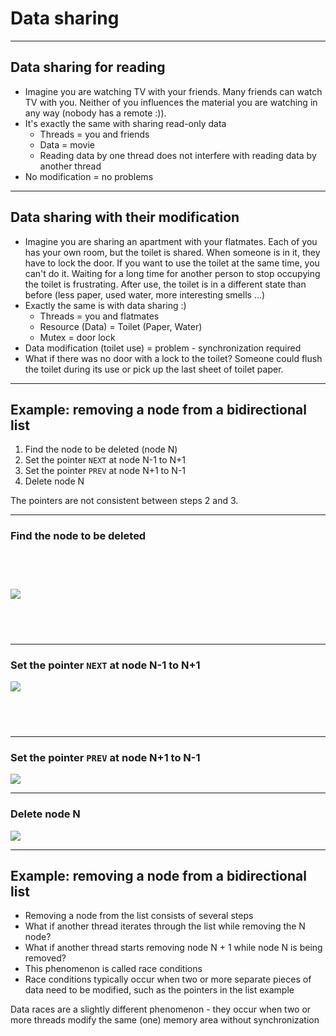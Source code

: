 <!-- .slide: data-background="#111111" -->

# Data sharing

___

## Data sharing for reading

* <!-- .element: class="fragment fade-in" --> Imagine you are watching TV with your friends. Many friends can watch TV with you. Neither of you influences the material you are watching in any way (nobody has a remote :)).
* <!-- .element: class="fragment fade-in" --> It's exactly the same with sharing read-only data
  * <!-- .element: class="fragment fade-in" --> Threads = you and friends
  * <!-- .element: class="fragment fade-in" --> Data = movie
  * <!-- .element: class="fragment fade-in" --> Reading data by one thread does not interfere with reading data by another thread
* <!-- .element: class="fragment fade-in" --> No modification = no problems

___

## Data sharing with their modification

* <!-- .element: class="fragment fade-in" --> Imagine you are sharing an apartment with your flatmates. Each of you has your own room, but the toilet is shared. When someone is in it, they have to lock the door. If you want to use the toilet at the same time, you can't do it. Waiting for a long time for another person to stop occupying the toilet is frustrating. After use, the toilet is in a different state than before (less paper, used water, more interesting smells ...)
* <!-- .element: class="fragment fade-in" --> Exactly the same is with data sharing :)
  * <!-- .element: class="fragment fade-in" --> Threads = you and flatmates
  * <!-- .element: class="fragment fade-in" --> Resource (Data) = Toilet (Paper, Water)
  * <!-- .element: class="fragment fade-in" --> Mutex = door lock
* <!-- .element: class="fragment fade-in" --> Data modification (toilet use) = problem - synchronization required
* <!-- .element: class="fragment fade-in" --> What if there was no door with a lock to the toilet? Someone could flush the toilet during its use or pick up the last sheet of toilet paper.

___

## Example: removing a node from a bidirectional list

1. <!-- .element: class="fragment fade-in" --> Find the node to be deleted (node N)
2. <!-- .element: class="fragment fade-in" --> Set the pointer <code>NEXT</code> at node N-1 to N+1
3. <!-- .element: class="fragment fade-in" --> Set the pointer <code>PREV</code> at node N+1 to N-1
4. <!-- .element: class="fragment fade-in" --> Delete node N

The pointers are not consistent between steps 2 and 3.
<!-- .element: class="fragment fade-in" -->

___
<!-- .slide: data-transition="fade-out" -->
### Find the node to be deleted

<img src="img/1.png" style="padding-top:58px;padding-bottom:58px;" class="plain">

___
<!-- .slide: data-transition="fade" -->
### Set the pointer <code>NEXT</code> at node N-1 to N+1

<img src="img/2.png" style="padding-bottom:58px;" class="plain">

___
<!-- .slide: data-transition="fade" -->
### Set the pointer <code>PREV</code> at node N+1 to N-1

<img src="img/3.png">

___
<!-- .slide: data-transition="fade-in" -->
### Delete node N

<img src="img/4.png">

___

## Example: removing a node from a bidirectional list

* <!-- .element: class="fragment fade-in" --> Removing a node from the list consists of several steps
* <!-- .element: class="fragment fade-in" --> What if another thread iterates through the list while removing the N node?
* <!-- .element: class="fragment fade-in" --> What if another thread starts removing node N + 1 while node N is being removed?
* <!-- .element: class="fragment fade-in" --> This phenomenon is called <span class="fragment highlight-green">race conditions</span>
* <!-- .element: class="fragment fade-in" --> Race conditions typically occur when two or more separate pieces of data need to be modified, such as the pointers in the list example

<span class="fragment highlight-green">Data races</span> are a slightly different phenomenon - they occur when two or more threads modify the same (one) memory area without synchronization
<!-- .element: class="fragment fade-in" -->
